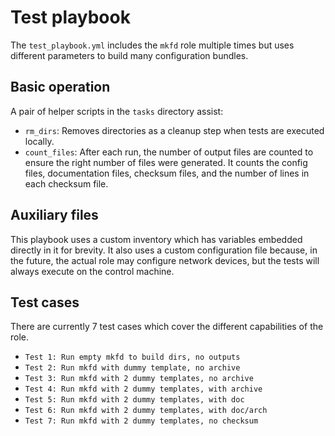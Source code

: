 # Test playbook
The `test_playbook.yml` includes the `mkfd` role multiple times but uses
different parameters to build many configuration bundles.

## Basic operation
A pair of helper scripts in the `tasks` directory assist:
  * `rm_dirs`: Removes directories as a cleanup step when tests are
    executed locally.
  * `count_files`: After each run, the number of output files are
    counted to ensure the right number of files were generated. It
    counts the config files, documentation files, checksum files,
    and the number of lines in each checksum file.

## Auxiliary files
This playbook uses a custom inventory which has variables embedded
directly in it for brevity. It also uses a custom configuration file
because, in the future, the actual role may configure network devices,
but the tests will always execute on the control machine.

## Test cases
There are currently 7 test cases which cover the different
capabilities of the role.
  * `Test 1: Run empty mkfd to build dirs, no outputs`
  * `Test 2: Run mkfd with dummy template, no archive`
  * `Test 3: Run mkfd with 2 dummy templates, no archive`
  * `Test 4: Run mkfd with 2 dummy templates, with archive`
  * `Test 5: Run mkfd with 2 dummy templates, with doc`
  * `Test 6: Run mkfd with 2 dummy templates, with doc/arch`
  * `Test 7: Run mkfd with 2 dummy templates, no checksum`
